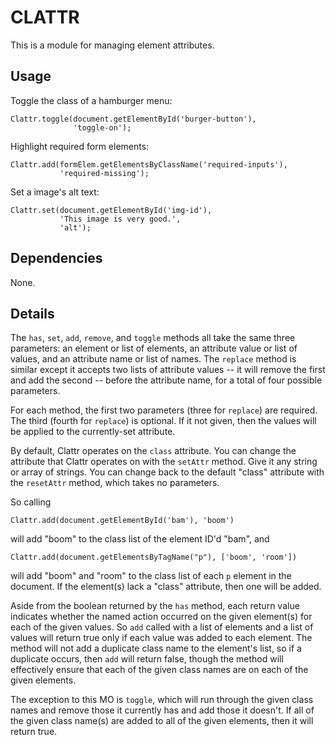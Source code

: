 # CLATTR

This is a module for managing element attributes.


## Usage

Toggle the class of a hamburger menu:
```
Clattr.toggle(document.getElementById('burger-button'),
              'toggle-on');
```

Highlight required form elements:
```
Clattr.add(formElem.getElementsByClassName('required-inputs'),
           'required-missing');
```

Set a image's alt text:
```
Clattr.set(document.getElementById('img-id'),
           'This image is very good.',
           'alt');
```


## Dependencies

None.


## Details

The `has`, `set`, `add`, `remove`, and `toggle` methods all take
the same three parameters: an element or list of elements, an
attribute value or list of values, and an attribute name or list
of names. The `replace` method is similar except it accepts two
lists of attribute values -- it will remove the first and add the
second -- before the attribute name, for a total of four possible
parameters.

For each method, the first two parameters (three for `replace`)
are required. The third (fourth for `replace`) is optional. If it
not given, then the values will be applied to the currently-set
attribute.

By default, Clattr operates on the `class` attribute. You can
change the attribute that Clattr operates on with the `setAttr`
method. Give it any string or array of strings. You can change
back to the default "class" attribute with the `resetAttr`
method, which takes no parameters.

So calling
```
Clattr.add(document.getElementById('bam'), 'boom')
```

will add "boom" to the class list of the element ID'd "bam", and
```
Clattr.add(document.getElementsByTagName("p"), ['boom', 'room'])
```

will add "boom" and "room" to the class list of each `p` element
in the document. If the element(s) lack a "class" attribute, then
one will be added.

Aside from the boolean returned by the `has` method, each return
value indicates whether the named action occurred on the given
element(s) for each of the given values. So `add` called with a
list of elements and a list of values will return true only if
each value was added to each element. The method will not add a
duplicate class name to the element's list, so if a duplicate
occurs, then `add` will return false, though the method will
effectively ensure that each of the given class names are on each
of the given elements.

The exception to this MO is `toggle`, which will run through the
given class names and remove those it currently has and add those
it doesn't. If all of the given class name(s) are added to all of
the given elements, then it will return true.
